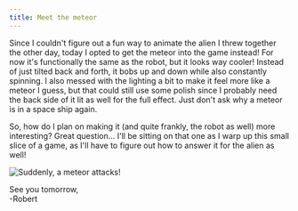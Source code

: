 ```yaml
---
title: Meet the meteor
---
```


Since I couldn't figure out a fun way to animate the alien I threw together the other day, today I opted to get the meteor into the game instead! For now it's functionally the same as the robot, but it looks way cooler! Instead of just tilted back and forth, it bobs up and down while also constantly spinning. I also messed with the lighting a bit to make it feel more like a meteor I guess, but that could still use some polish since I probably need the back side of it lit as well for the full effect. Just don't ask why a meteor is in a space ship again.  

So, how do I plan on making it (and quite frankly, the robot as well) more interesting? Great question... I'll be sitting on that one as I warp up this small slice of a game, as I'll have to figure out how to answer it for the alien as well!  

![Suddenly, a meteor attacks!](/projects/devtober-2021/assets/10-29-2021.gif)  

See you tomorrow,  
-Robert
